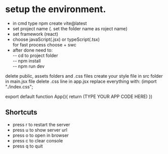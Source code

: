 # setup the environment.


- in cmd type npm create vite@latest  
- set project name (. set the folder name as roject name)  
- set framework (react)  
- choose javaScript(.jsx) or typeScript(.tsx)  
for fast process choose + swc
- after done need to:  
-- cd to project folder    
-- npm install    
-- npm run dev    

delete public, assets folders and .css files
create your style file in src folder
in main.jsx file delete .css line
in app.jsx replace everything with:
(import "./index.css";

export default function App(){
  return (TYPE YOUR APP CODE HERE)
})


##  Shortcuts


+  press r to restart the server   
+  press u to show server url   
+  press o to open in browser   
+  press c to clear console     
+  press q to quit   
